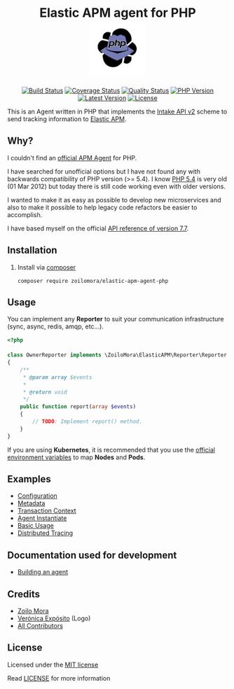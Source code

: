 <h1 align="center">
    Elastic APM agent for PHP
    <br>
    <a href="#">
        <img src="docs/logo/logo.png" width="25%">
    </a>
</h1>

<p align="center">
<a href="https://github.com/zoilomora/elastic-apm-agent-php/actions?query=workflow%3A%22Build%22"><img src="https://img.shields.io/github/workflow/status/zoilomora/elastic-apm-agent-php/Build?cacheSeconds=86400" alt="Build Status"/></a>
<a href="https://scrutinizer-ci.com/g/zoilomora/elastic-apm-agent-php/?branch=master"><img src="https://img.shields.io/scrutinizer/coverage/g/zoilomora/elastic-apm-agent-php?cacheSeconds=86400" alt="Coverage Status"/></a>
<a href="https://scrutinizer-ci.com/g/zoilomora/elastic-apm-agent-php/?branch=master"><img src="https://img.shields.io/scrutinizer/quality/g/zoilomora/elastic-apm-agent-php?cacheSeconds=86400" alt="Quality Status"/></a>
<a href="https://packagist.org/packages/zoilomora/elastic-apm-agent-php"><img src="https://img.shields.io/packagist/php-v/zoilomora/elastic-apm-agent-php?cacheSeconds=86400" alt="PHP Version"/></a>
<a href="https://github.com/zoilomora/elastic-apm-agent-php/releases"><img src="https://img.shields.io/packagist/v/zoilomora/elastic-apm-agent-php?include_prereleases&cacheSeconds=86400" alt="Latest Version"/></a>
<a href="https://github.com/zoilomora/elastic-apm-agent-php/blob/master/LICENSE"><img src="https://img.shields.io/github/license/zoilomora/elastic-apm-agent-php?cacheSeconds=86400" alt="License"/></a>
</p>

This is an Agent written in PHP that implements the [Intake API v2] scheme to send tracking information to [Elastic APM].

## Why?

I couldn't find an [official APM Agent] for PHP.

I have searched for unofficial options but I have not found any with backwards compatibility of PHP version (>= 5.4).
I know [PHP 5.4] is very old (01 Mar 2012) but today there is still code working even with older versions.

I wanted to make it as easy as possible to develop new microservices and also to make it possible to help legacy code refactors be easier to accomplish.

I have based myself on the official [API reference of version 7.7].

## Installation

1) Install via [composer]

    ```shell script
    composer require zoilomora/elastic-apm-agent-php
    ```

## Usage

You can implement any **Reporter** to suit your communication infrastructure (sync, async, redis, amqp, etc...).

```php
<?php

class OwnerReporter implements \ZoiloMora\ElasticAPM\Reporter\Reporter
{
    /**
     * @param array $events
     *
     * @return void
     */
    public function report(array $events)
    {
        // TODO: Implement report() method.
    }
}
```

If you are using **Kubernetes**, it is recommended that you use the [official environment variables] to map **Nodes** and **Pods**.

## Examples

- [Configuration](docs/examples/configuration.md)
- [Metadata](docs/examples/metadata.md)
- [Transaction Context](docs/examples/transaction-context.md)
- [Agent Instantiate](docs/examples/agent-instantiate.md)
- [Basic Usage](docs/examples/basic-usage.md)
- [Distributed Tracing](docs/examples/distributed-tracing.md)

## Documentation used for development

- [Building an agent](https://github.com/elastic/apm/blob/master/docs/agents/agent-development.md)

## Credits
- [Zoilo Mora][link-author]
- [Verónica Expósito](https://www.linkedin.com/in/veronicaexpositocano/) (Logo)
- [All Contributors][link-contributors]

## License
Licensed under the [MIT license](http://opensource.org/licenses/MIT)

Read [LICENSE](LICENSE) for more information

[link-author]: https://github.com/zoilomora
[link-contributors]: https://github.com/zoilomora/elastic-apm-agent-php/contributors

[Intake API v2]: https://www.elastic.co/guide/en/apm/server/7.6/intake-api.html
[Elastic APM]: https://www.elastic.co/apm
[official APM Agent]: https://www.elastic.co/guide/en/apm/agent/index.html
[PHP 5.4]: https://www.php.net/ChangeLog-5.php#5.4.0
[API reference of version 7.7]: https://github.com/elastic/apm-server/tree/2ad1c15aa2d1c364b92d2fb8e45cfe7b5a0ff317/docs/spec
[composer]: https://getcomposer.org/
[official environment variables]: https://www.elastic.co/guide/en/apm/server/master/metadata-api.html#kubernetes-data
